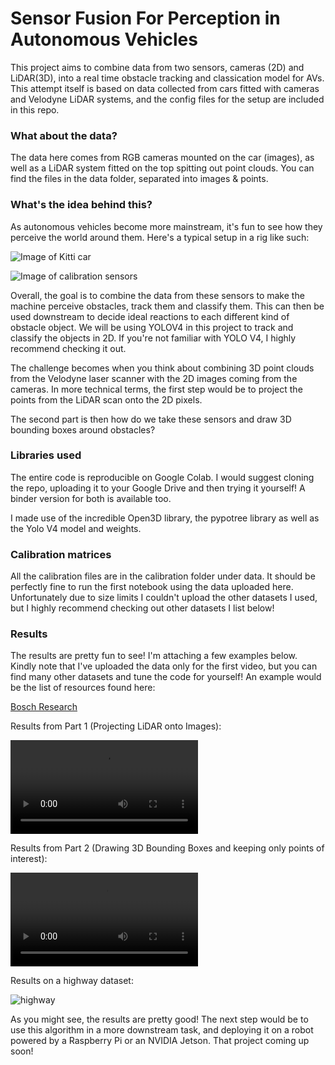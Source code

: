 # Sensor Fusion For Perception in Autonomous Vehicles

This project aims to combine data from two sensors, cameras (2D) and LiDAR(3D), into a real time obstacle tracking and classication model for AVs. This attempt itself is based on data collected from cars fitted with cameras and Velodyne LiDAR systems, and the config files for the setup are included in this repo. 

### What about the data?

The data here comes from RGB cameras mounted on the car (images), as well as a LiDAR system fitted on the top spitting out point clouds. You can find the files in the data folder, separated into images & points. 

### What's the idea behind this? 

As autonomous vehicles become more mainstream, it's fun to see how they perceive the world around them. Here's a typical setup in a rig like such: 

![Image of Kitti car](http://www.cvlibs.net/datasets/kitti/images/passat_sensors.jpg)

![Image of calibration sensors](http://www.cvlibs.net/datasets/kitti/images/setup_top_view.png) 

Overall, the goal is to combine the data from these sensors to make the machine perceive obstacles, track them and classify them. This can then be used downstream to decide ideal reactions to each different kind of obstacle object. We will be using YOLOV4 in this project to track and classify the objects in 2D. If you're not familiar with YOLO V4, I highly recommend checking it out. 

The challenge becomes when you think about combining 3D point clouds from the Velodyne laser scanner with the 2D images coming from the cameras. In more technical terms, the first step would be to project the points from the LiDAR scan onto the 2D pixels. 

The second part is then how do we take these sensors and draw 3D bounding boxes around obstacles? 

### Libraries used

The entire code is reproducible on Google Colab. I would suggest cloning the repo, uploading it to your Google Drive and then trying it yourself! A binder version for both is available too. 

I made use of the incredible Open3D library, the pypotree library as well as the Yolo V4 model and weights. 

### Calibration matrices

All the calibration files are in the calibration folder under data. It should be perfectly fine to run the first notebook using the data uploaded here. Unfortunately due to size limits I couldn't upload the other datasets I used, but I highly recommend checking out other datasets I list below! 

### Results

The results are pretty fun to see! I'm attaching a few examples below. Kindly note that I've uploaded the data only for the first video, but you can find many other datasets and tune the code for yourself! An example would be the list of resources found here: 

[Bosch Research](https://urldefense.proofpoint.com/v2/url?u=https-3A__boschresearch.github.io_multimodalperception_dataset.html&d=DwMFaQ&c=slrrB7dE8n7gBJbeO0g-IQ&r=ZnIuaHadJD6IoVO0ugTNdQ&m=dT-OdSPL6ji2w03685zyuGTp8czh8nkX6nnpD71MD6Q&s=_QvWUH4w4VHagISyAhlF19wSNyvNGAG5VjxskSipr8k&e=)

Results from Part 1 (Projecting LiDAR onto Images): 

![first_vid](videos/out.mp4)


Results from Part 2 (Drawing 3D Bounding Boxes and keeping only points of interest): 

![urban setting](videos/out_3.mp4)



Results on a highway dataset: 

![highway](https://youtu.be/HX9XJiitiCI)



As you might see, the results are pretty good! The next step would be to use this algorithm in a more downstream task, and deploying it on a robot powered by a Raspberry Pi or an NVIDIA Jetson. That project coming up soon! 




